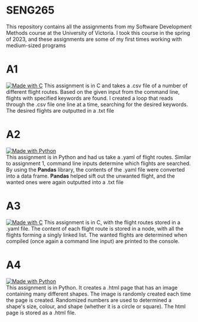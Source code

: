 # SENG265

This repository contains all the assignments from my Software Development Methods course at the University of Victoria. I took this course in the spring of 2023, and these assignments are some of my first times working with medium-sized programs

# A1
[![Made with C](https://img.shields.io/badge/Made%20with-C-yellow.svg)](https://en.wikipedia.org/wiki/C_(programming_language))  
This assignment is in C and takes a .csv file of a number of different flight routes. Based on the given input from the command line, flights with specified keywords are found. I created a loop that reads through the .csv file one line at a time, searching for the desired keywords. The desired flights are outputted in a .txt file

# A2
[![Made with Python](https://img.shields.io/badge/Made%20with-Python-1f425f.svg)](https://www.python.org/)  
This assignment is in Python and had us take a .yaml of flight routes. Similar to assignment 1, command line inputs determine which flights are searched. By using the **Pandas** library, the contents of the .yaml file were converted into a data frame. **Pandas** helped sift out the unwanted flight, and the wanted ones were again outputted into a .txt file

# A3
[![Made with C](https://img.shields.io/badge/Made%20with-C-yellow.svg)](https://en.wikipedia.org/wiki/C_(programming_language))  
This assignment is in C, with the flight routes stored in a .yaml file. The content of each flight route is stored in a node, with all the flights forming a singly linked list. The wanted flights are determined when compiled (once again a command line input) are printed to the console. 

# A4
[![Made with Python](https://img.shields.io/badge/Made%20with-Python-1f425f.svg)](https://www.python.org/)  
This assignment is in Python. It creates a .html page that has an image containing many different shapes. The image is randomly created each time the page is created. Randomized numbers are used to determined a shape's size, colour, and shape (whether it is a circle or square). The html page is stored as a .html file.
